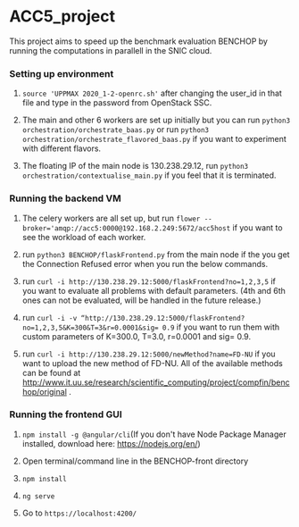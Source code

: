 # ACC5_project

This project aims to speed up the benchmark evaluation BENCHOP by running the computations in parallell in the SNIC cloud.

### Setting up environment

1. `source 'UPPMAX 2020_1-2-openrc.sh'` after changing the user_id in that file and type in the password from OpenStack SSC.

2. The main and other 6 workers are set up initially but you can run `python3 orchestration/orchestrate_baas.py` or run `python3 orchestration/orchestrate_flavored_baas.py` if you want to experiment with different flavors.

3. The floating IP of the main node is 130.238.29.12, run `python3 orchestration/contextualise_main.py` if you feel that it is terminated.  

### Running the backend VM

1. The celery workers are all set up, but run `flower --broker='amqp://acc5:0000@192.168.2.249:5672/acc5host` if you want to see the workload of each worker.

2. run `python3 BENCHOP/flaskFrontend.py` from the main node if the you get the Connection Refused error when you run the below commands.

3. run `curl -i http://130.238.29.12:5000/flaskFrontend?no=1,2,3,5` if you want to evaluate all problems with default parameters. (4th and 6th ones can not be evaluated, will be handled in the future release.)

4. run `curl -i -v “http://130.238.29.12:5000/flaskFrontend?no=1,2,3,5&K=300&T=3&r=0.0001&sig= 0.9` if you want to run them with custom parameters of K=300.0, T=3.0, r=0.0001 and sig= 0.9.

5. run `curl -i http://130.238.29.12:5000/newMethod?name=FD-NU` if you want to upload the new method of FD-NU. All of the available methods can be found at http://www.it.uu.se/research/scientific_computing/project/compfin/benchop/original .

### Running the frontend GUI

1. `npm install -g @angular/cli`(If you don't have Node Package Manager installed, download here: https://nodejs.org/en/)

2. Open terminal/command line in the BENCHOP-front directory

3. `npm install`

4. `ng serve`

5. Go to `https://localhost:4200/`

